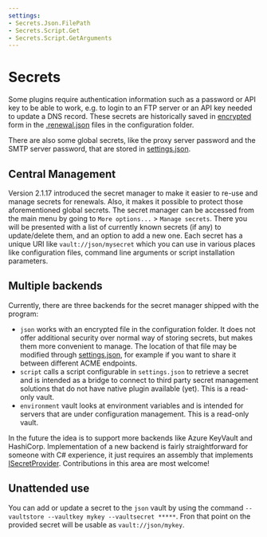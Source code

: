 ```yaml
---
settings:
- Secrets.Json.FilePath
- Secrets.Script.Get
- Secrets.Script.GetArguments
---
```

# Secrets

Some plugins require authentication information such as a password or API key to be able to work, e.g. to login to an FTP server or an API key needed to update a DNS record. These secrets are historically saved in [encrypted](/manual/advanced-use/encryption) form in the [.renewal.json](/manual/advanced-use/renewal-management) files in the configuration folder.

There are also some global secrets, like the proxy server password and the SMTP server password, that are stored in [settings.json](/reference/settings).

## Central Management

Version 2.1.17 introduced the secret manager to make it easier to re-use and manage
secrets for renewals. Also, it makes it possible to protect those aforementioned global 
secrets. The secret manager can be accessed from the main menu by going to 
`More options...` > `Manage secrets`. There you will be presented with a list of currently 
known secrets (if any) to update/delete them, and an option to add a new one. Each secret 
has a unique URI like `vault://json/mysecret` which you can use in various places like 
configuration files, command line arguments or script installation parameters.

## Multiple backends

Currently, there are three backends for the secret manager shipped with the program:

- `json` works with an encrypted file in the configuration folder. It does not offer additional security over normal way of storing secrets, but makes them more convenient to manage. The location of that file may be modified through [settings.json](/reference/settings), for example if you want to share it between different ACME endpoints. 
- `script` calls a script configurable in `settings.json` to retrieve a secret and is intended as a bridge to connect to third party secret management solutions that do not have native plugin available (yet). This is a read-only vault.
- `environment` vault looks at environment variables and is intended for servers that are under configuration management. This is a read-only vault.

In the future the idea is to support more backends like Azure KeyVault and HashiCorp. Implementation of a new backend is fairly straightforward for 
someone with C# experience, it just requires an assembly that implements [ISecretProvider](https://github.com/simple-acme/simple-acme/blob/main/src/main.lib/Services/Interfaces/ISecretService.cs). Contributions in this area are most welcome!

## Unattended use
You can add or update a secret to the `json` vault by using the command `--vaultstore --vaultkey mykey --vaultsecret *****`. Fron that point on the provided secret will be usable as `vault://json/mykey`.